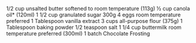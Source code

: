 1/2 cup unsalted butter softened to room temperature (113g)
½ cup canola oil* (120ml)
1 1/2 cup granulated sugar 300g
4 eggs room temperature preferred
1 Tablespoon vanilla extract
3 cups all-purpose flour (375g)
1 Tablespoon baking powder
1/2 teaspoon salt
1 1/4 cup buttermilk room temperature preferred (300ml)
1 batch Chocolate Frosting